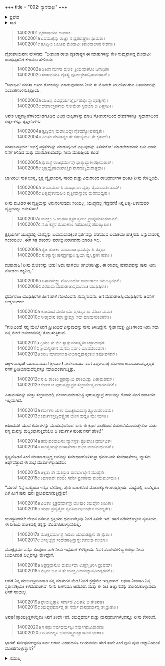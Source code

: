 +++
title = "002: ವ್ಯಾಸವಾಕ್ಯಃ"
+++

<details><summary>ಪ್ರವೇಶ</summary>


।।   ಓಂ ಓಂ ನಮೋ ನಾರಾಯಣಾಯ।।   ಶ್ರೀ ವೇದವ್ಯಾಸಾಯ ನಮಃ ।।

ಶ್ರೀ ಕೃಷ್ಣದ್ವೈಪಾಯನ ವೇದವ್ಯಾಸ ವಿರಚಿತ  

**ಶ್ರೀ ಮಹಾಭಾರತ**

**ಅಶ್ವಮೇಧಿಕ ಪರ್ವ**

**ಅಶ್ವಮೇಧಿಕ ಪರ್ವ**

**ಅಧ್ಯಾಯ 2**


</details>

<details><summary>ಸಾರ</summary>

ಶೋಕಗೈಯುತ್ತಿದ್ದ ಯುಧಿಷ್ಠಿರನನ್ನು ಕೃಷ್ಣನು ಸಂತವಿಸಿದುದು (1-8). ಯಾವ ಕರ್ಮಗಳನ್ನು ಮಾಡುವುದರಿಂದ ತಾನು ಮಾಡಿದ ಕ್ರೂರ ಪಾಪಗಳಿಂದ ಬಿಡುಗಡೆಹೊಂದಬಲ್ಲ ಎಂದು ಯುಧಿಷ್ಠಿರನು ಕೃಷ್ಣನನ್ನು ಕೇಳಿದುದು (9-13). ಆಗ ವ್ಯಾಸನು “ಪ್ರಾಯಶ್ಚಿತ್ತಗಳೆಲ್ಲವನ್ನೂ ತಿಳಿದಿರುವ ನೀನು ಹೀಗೆ ಏಕೆ ಪುನಃ ಪುನಃ ಮೋಹಗೊಳ್ಳುತ್ತಿರುವೆ?” ಎಂದು ಪ್ರಶ್ನಿಸಿದುದು (14-20).


</details>





> 14002001 ವೈಶಂಪಾಯನ ಉವಾಚ।  
14002001a ಏವಮುಕ್ತಸ್ತು ರಾಜ್ಞಾ ಸ ಧೃತರಾಷ್ಟ್ರೇಣ ಧೀಮತಾ।  
14002001c ತೂಷ್ಣೀಂ ಬಭೂವ ಮೇಧಾವೀ ತಮುವಾಚಾಥ ಕೇಶವಃ।।

ವೈಶಂಪಾಯನನು ಹೇಳಿದನು: “ಧೀಮಂತ ರಾಜಾ ಧೃತರಾಷ್ಟ್ರನ ಈ ಮಾತುಗಳನ್ನು ಕೇಳಿ ಸುಮ್ಮನಾಗಿದ್ದ ಮೇಧಾವೀ ಯುಧಿಷ್ಠಿರನಿಗೆ ಕೇಶವನು ಹೇಳಿದನು:

> 14002002a ಅತೀವ ಮನಸಾ ಶೋಕಃ ಕ್ರಿಯಮಾಣೋ ಜನಾಧಿಪ।  
14002002c ಸಂತಾಪಯತಿ ವೈತಸ್ಯ ಪೂರ್ವಪ್ರೇತಾನ್ಪಿತಾಮಹಾನ್।।

“ಜನಾಧಿಪ! ಮನಸಾ ಅತೀವ ಶೋಕವನ್ನು ಮಾಡುವುದರಿಂದ ನೀನು ಈ ಮೊದಲೇ ತೀರಿಹೋಗಿರುವ ಪಿತಾಮಹರನ್ನು ಸಂತಾಪಗೊಳಿಸುತ್ತಿದ್ದೀಯೆ.

> 14002003a ಯಜಸ್ವ ವಿವಿಧೈರ್ಯಜ್ಞೈರ್ಬಹುಭಿಃ ಸ್ವಾಪ್ತದಕ್ಷಿಣೈಃ।  
14002003c ದೇವಾಂಸ್ತರ್ಪಯ ಸೋಮೇನ ಸ್ವಧಯಾ ಚ ಪಿತೄನಪಿ।।

ಅನೇಕ ಆಪ್ತದಕ್ಷಿಣೆಗಳಿಂದೊಡಗೂಡಿದ ವಿವಿಧ ಯಜ್ಞಗಳನ್ನು ಮಾಡಿ ಸೋಮರಸದಿಂದ ದೇವತೆಗಳನ್ನೂ ಸ್ವಧಾರಸದಿಂದ ಪಿತೃಗಳನ್ನೂ ತೃಪ್ತಿಗೊಳಿಸು.

> 14002004a ತ್ವದ್ವಿಧಸ್ಯ ಮಹಾಬುದ್ಧೇ ನೈತದದ್ಯೋಪಪದ್ಯತೇ।  
14002004c ವಿದಿತಂ ವೇದಿತವ್ಯಂ ತೇ ಕರ್ತವ್ಯಮಪಿ ತೇ ಕೃತಮ್।।

ಮಹಾಬುದ್ಧಿಯೇ! ಇವಕ್ಕೆ ಸಿದ್ಧತೆಗಳನ್ನು ಮಾಡುವುದಿದೆ ಎನ್ನುವುದನ್ನು ತಿಳಿದುಕೋ! ಮಾಡಬೇಕಾದುದು ಏನು ಎಂದು ನಿನಗೆ ತಿಳಿದಿದೆ ಮತ್ತು ಮಾಡಬೇಕಾದುದನ್ನು ನೀನು ಮಾಡಿದ್ದೀಯೆ ಕೂಡ!

> 14002005a ಶ್ರುತಾಶ್ಚ ರಾಜಧರ್ಮಾಸ್ತೇ ಭೀಷ್ಮಾದ್ಭಾಗೀರಥೀಸುತಾತ್।  
14002005c ಕೃಷ್ಣದ್ವೈಪಾಯನಾಚ್ಚೈವ ನಾರದಾದ್ವಿದುರಾತ್ತಥಾ।।

ಭಾಗೀರಥೀ ಸುತ ಭೀಷ್ಮ, ಕೃಷ್ಣ ದ್ವೈಪಾಯನ, ನಾರದ ಮತ್ತು ವಿದುರರಿಂದ ರಾಜಧರ್ಮಗಳ ಕುರಿತೂ ನೀನು ಕೇಳಿದ್ದೀಯೆ.

> 14002006a ನೇಮಾಮರ್ಹಸಿ ಮೂಢಾನಾಂ ವೃತ್ತಿಂ ತ್ವಮನುವರ್ತಿತುಮ್।  
14002006c ಪಿತೃಪೈತಾಮಹೀಂ ವೃತ್ತಿಮಾಸ್ಥಾಯ ಧುರಮುದ್ವಹ।।

ನೀನು ಮೂಡರ ಈ ವೃತ್ತಿಯನ್ನು ಅನುಸರಿಸುವುದು ಸರಿಯಲ್ಲ. ಯುದ್ಧದಲ್ಲಿ ಗೆದ್ದವನೇ! ನಿನ್ನ ಪಿತೃ-ಪಿತಾಮಹರ ವೃತ್ತಿಯನ್ನು ಅನುಸರಿಸು!

> 14002007a ಯುಕ್ತಂ ಹಿ ಯಶಸಾ ಕ್ಷತ್ರಂ ಸ್ವರ್ಗಂ ಪ್ರಾಪ್ತುಮಸಂಶಯಮ್।  
14002007c ನ ಹಿ ಕಶ್ಚನ ಶೂರಾಣಾಂ ನಿಹತೋಽತ್ರ ಪರಾಙ್ಮುಖಃ।।

ಕ್ಷತ್ರಿಯನಿಗೆ ಯುದ್ಧದಲ್ಲಿ ಯಶಸ್ಸನ್ನು ಬಯಸುವುದಕ್ಕಿಂತ ಸ್ವರ್ಗವನ್ನು ಪಡೆಯುವ ಬಯಕೆಯೇ ಹೆಚ್ಚಿನದು ಎನ್ನುವುದರಲ್ಲಿ ಸಂಶಯವಿಲ್ಲ. ಈಗ ಸತ್ತ ಶೂರರಲ್ಲಿ ಪರಾಙ್ಮುಖರಾದವರು ಯಾರೂ ಇಲ್ಲ.

> 14002008a ತ್ಯಜ ಶೋಕಂ ಮಹಾರಾಜ ಭವಿತವ್ಯಂ ಹಿ ತತ್ತಥಾ।  
14002008c ನ ಶಕ್ಯಾಸ್ತೇ ಪುನರ್ದ್ರಷ್ಟುಂ ತ್ವಯಾ ಹ್ಯಸ್ಮಿನ್ರಣೇ ಹತಾಃ।।

ಮಹಾರಾಜ! ನೀನು ಶೋಕವನ್ನು ಬಿಡು! ಅದು ಹಾಗೆಯೇ ಆಗಬೇಕಾಗಿತ್ತು. ಈ ರಣದಲ್ಲಿ ಹತರಾದವನ್ನು ಪುನಃ ನೀನು ನೋಡಲು ಶಕ್ಯನಿಲ್ಲ.”

> 14002009a ಏತಾವದುಕ್ತ್ವಾ ಗೋವಿಂದೋ ಧರ್ಮರಾಜಂ ಯುಧಿಷ್ಠಿರಮ್।  
14002009c ವಿರರಾಮ ಮಹಾತೇಜಾಸ್ತಮುವಾಚ ಯುಧಿಷ್ಠಿರಃ।।

ಧರ್ಮರಾಜ ಯುಧಿಷ್ಠಿರನಿಗೆ ಹೀಗೆ ಹೇಳಿ ಗೋವಿಂದನು ಸುಮ್ಮನಾದನು. ಆಗ ಮಹಾತೇಜಸ್ವಿ ಯುಧಿಷ್ಠಿರನು ಅವನಿಗೆ ಉತ್ತರಿಸಿದನು:

> 14002010a ಗೋವಿಂದ ಮಯಿ ಯಾ ಪ್ರೀತಿಸ್ತವ ಸಾ ವಿದಿತಾ ಮಮ।  
14002010c ಸೌಹೃದೇನ ತಥಾ ಪ್ರೇಮ್ಣಾ ಸದಾ ಮಾಮನುಕಂಪಸೇ।।

“ಗೋವಿಂದ! ನನ್ನ ಮೇಲೆ ನಿನಗೆ ಪ್ರೀತಿಯಿದೆ ಎನ್ನುವುದನ್ನು ನಾನು ತಿಳಿದಿದ್ದೇನೆ. ಸ್ನೇಹ ಮತ್ತು ಪ್ರೀತಿಗಳಿಂದ ನೀನು ಸದಾ ನನ್ನ ಮೇಲೆ ಅನುಕಂಪವನ್ನೇ ತೋರಿಸುತ್ತಿರುವೆ.

> 14002011a ಪ್ರಿಯಂ ತು ಮೇ ಸ್ಯಾತ್ಸುಮಹತ್ಕೃತಂ ಚಕ್ರಗದಾಧರ।  
14002011c ಶ್ರೀಮನ್ಪ್ರೀತೇನ ಮನಸಾ ಸರ್ವಂ ಯಾವದನಂದನ।।  
14002012a ಯದಿ ಮಾಮನುಜಾನೀಯಾದ್ಭವಾನ್ಗಂತುಂ ತಪೋವನಮ್।

ಚಕ್ರ-ಗದಾಧರ! ಯಾದವನಂದನ! ಶ್ರೀಮನ್! ನೀನೇನಾದರೂ ನನಗೆ ತಪೋವನಕ್ಕೆ ಹೋಗಲು ಅನುಮತಿಯನ್ನಿತ್ತಿದ್ದರೆ ನನಗೆ ಪ್ರೀತಿಯಾದುದೆಲ್ಲವನ್ನೂ ಮಾಡಿದಂತಾಗುತ್ತಿತ್ತು.

> 14002012c ನ ಹಿ ಶಾಂತಿಂ ಪ್ರಪಶ್ಯಾಮಿ ಘಾತಯಿತ್ವಾ ಪಿತಾಮಹಮ್।  
14002012e ಕರ್ಣಂ ಚ ಪುರುಷವ್ಯಾಘ್ರಂ ಸಂಗ್ರಾಮೇಷ್ವಪಲಾಯಿನಮ್।।

ಪಿತಾಮಹನನ್ನು ಮತ್ತು ಸಂಗ್ರಾಮದಲ್ಲಿ ಪಲಾಯನಮಾಡದಿದ್ದ ಪುರುಷವ್ಯಾಘ್ರ ಕರ್ಣನನ್ನು ಕೊಂದು ನನಗೆ ಶಾಂತಿಯೇ ಇಲ್ಲವಾಗಿದೆ.

> 14002013a ಕರ್ಮಣಾ ಯೇನ ಮುಚ್ಯೇಯಮಸ್ಮಾತ್ಕ್ರೂರಾದರಿಂದಮ।  
14002013c ಕರ್ಮಣಸ್ತದ್ವಿಧತ್ಸ್ವೇಹ ಯೇನ ಶುಧ್ಯತಿ ಮೇ ಮನಃ।।

ಅರಿಂದಮ! ಯಾವ ಕರ್ಮಗಳನ್ನು ಮಾಡುವುದರಿಂದ ನಾನು ಈ ಕ್ರೂರ ಪಾಪದಿಂದ ಬಿಡುಗಡೆಹೊಂದುತ್ತೇನೋ ಮತ್ತು ನನ್ನ ಮನಸ್ಸು ಶುದ್ಧಿಯಾಗುತ್ತದೆಯೋ ಆ ಕರ್ಮಗಳ ಕುರಿತು ನನಗೆ ಹೇಳು!”

> 14002014a ತಮೇವಂವಾದಿನಂ ವ್ಯಾಸಸ್ತತಃ ಪ್ರೋವಾಚ ಧರ್ಮವಿತ್।  
14002014c ಸಾಂತ್ವಯನ್ಸುಮಹಾತೇಜಾಃ ಶುಭಂ ವಚನಮರ್ಥವತ್।।

ಕೃಷ್ಣನೊಡನೆ ಹೀಗೆ ಮಾತನಾಡುತ್ತಿದ್ದ ಅವನನ್ನು ಸಮಾಧಾನಗೊಳಿಸುತ್ತಾ  ಧರ್ಮವಿದು ಸುಮಹಾತೇಜಸ್ವಿ ವ್ಯಾಸನು ಅರ್ಥವತ್ತಾದ ಈ ಶುಭ ಮಾತುಗಳನ್ನಾಡಿದನು:

> 14002015a ಅಕೃತಾ ತೇ ಮತಿಸ್ತಾತ ಪುನರ್ಬಾಲ್ಯೇನ ಮುಹ್ಯಸೇ।  
14002015c ಕಿಮಾಕಾಶೇ ವಯಂ ಸರ್ವೇ ಪ್ರಲಪಾಮ ಮುಹುರ್ಮುಹುಃ।।

“ಮಗೂ! ನಿನ್ನ ಬುದ್ಧಿಯು ಇನ್ನೂ ಬೆಳೆದಿಲ್ಲ. ಪುನಃ ಬಾಲಕನಂತೆ ಮೋಹಕ್ಕೊಳಗಾಗುತ್ತಿದ್ದೀಯೆ. ಮಧ್ಯದಲ್ಲಿ ನಾವೆಲ್ಲರೂ ಏಕೆ ಹೀಗೆ ಪುನಃ ಪುನಃ ಪ್ರಲಾಪಮಾಡುತ್ತಿದ್ದೇವೆ!

> 14002016a ವಿದಿತಾಃ ಕ್ಷತ್ರಧರ್ಮಾಸ್ತೇ ಯೇಷಾಂ ಯುದ್ಧೇನ ಜೀವಿಕಾ।  
14002016c ಯಥಾ ಪ್ರವೃತ್ತೋ ನೃಪತಿರ್ನಾಧಿಬಂಧೇನ ಯುಜ್ಯತೇ।।

ಯುದ್ಧದಿಂದಲೇ ಜೀವನ ನಡೆಸುವ ಕ್ಷತ್ರಿಯರ ಧರ್ಮವೆಲ್ಲವೂ ನಿನಗೆ ತಿಳಿದೇ ಇದೆ. ಹಾಗೆ ನಡೆದುಕೊಳ್ಳುವ ನೃಪತಿಯು ಈ ರೀತಿಯ ಶೋಕದಲ್ಲಿ ತನ್ನನ್ನು ತೊಡಗಿಸಿಕೊಳ್ಳುವುದಿಲ್ಲ.

> 14002017a ಮೋಕ್ಷಧರ್ಮಾಶ್ಚ ನಿಖಿಲಾ ಯಾಥಾತಥ್ಯೇನ ತೇ ಶ್ರುತಾಃ।  
14002017c ಅಸಕೃಚ್ಚೈವ ಸಂದೇಹಾಶ್ಚಿನ್ನಾಸ್ತೇ ಕಾಮಜಾ ಮಯಾ।।

ಮೋಕ್ಷಧರ್ಮವನ್ನೂ ಸಂಪೂರ್ಣವಾಗಿ ನೀನು ಇದ್ದಹಾಗೆ ಕೇಳಿದ್ದೀಯೆ. ನಿನಗೆ ಸಂದೇಹಗಳಿದ್ದಾಗಲೆಲ್ಲಾ ನೀನು ಬಯಸಿದಂತೆ ಎಲ್ಲವನ್ನೂ ಹೇಳಿದ್ದೇನೆ.

> 14002018a ಅಶ್ರದ್ದಧಾನೋ ದುರ್ಮೇಧಾ ಲುಪ್ತಸ್ಮೃತಿರಸಿ ಧ್ರುವಮ್।  
14002018c ಮೈವಂ ಭವ ನ ತೇ ಯುಕ್ತಮಿದಮಜ್ಞಾನಮೀದೃಶಮ್।।

ಆದರೆ ನಿನ್ನ ದುರ್ಬುದ್ಧಿಯಿಂದಾಗಿ ನನ್ನ ಮಾತುಗಳ ಮೇಲೆ ನಿನಗೆ ಶ್ರದ್ಧೆಯೇ ಇಲ್ಲವಾಗಿದೆ. ಅಥವಾ ನಿಜವಾಗಿ ನಿನ್ನ ಸ್ಮರಣಶಕ್ತಿಯೇ ಕಳೆದುಹೋಗಿದೆ. ನೀನು ಹೀಗೆಂದೂ ಆಡಬೇಡ. ಮತ್ತು ಈ ರೀತಿ ಅಜ್ಞಾನವನ್ನು ತೋರಿಸಿಕೊಳ್ಳುವುದು ನಿನಗೆ ಸರಿಯಲ್ಲ.

> 14002019a ಪ್ರಾಯಶ್ಚಿತ್ತಾನಿ ಸರ್ವಾಣಿ ವಿದಿತಾನಿ ಚ ತೇಽನಘ।  
14002019c ಯುದ್ಧಧರ್ಮಾಶ್ಚ ತೇ ಸರ್ವೇ ದಾನಧರ್ಮಾಶ್ಚ ತೇ ಶ್ರುತಾಃ।।

ಅನಘ! ಪ್ರಾಯಶ್ಚಿತ್ತಗಳೆಲ್ಲವೂ ನಿನಗೆ ತಿಳಿದೇ ಇದೆ. ಯುದ್ಧಧರ್ಮ ಮತ್ತು ದಾನಧರ್ಮಗಳೆಲ್ಲವನ್ನೂ ನೀನು ಕೇಳಿರುವೆ.

> 14002020a ಸ ಕಥಂ ಸರ್ವಧರ್ಮಜ್ಞಃ ಸರ್ವಾಗಮವಿಶಾರದಃ।  
14002020c ಪರಿಮುಹ್ಯಸಿ ಭೂಯಸ್ತ್ವಮಜ್ಞಾನಾದಿವ ಭಾರತ।।

ಭಾರತ! ಸರ್ವಧರ್ಮಜ್ಞನೂ ಸರ್ವ ಆಗಮ ವಿಶಾರದನೂ ಆಗಿರುವವನು ಹೇಗೆ ತಾನೇ ಹೀಗೆ ಪುನಃ ಪುನಃ ಅಜ್ಞಾನಿಯಂತೆ ಮೋಹಗೊಳ್ಳುತ್ತಾನೆ?”





<details><summary>ಸಮಾಪ್ತಿ</summary>


ಇತಿ ಶ್ರೀಮಹಾಭಾರತೇ ಅಶ್ವಮೇಧಿಕಪರ್ವಣಿ ವ್ಯಾಸವಾಕ್ಯೇ ದ್ವಿತೀಯೋಽಧ್ಯಾಯಃ।।  
ಇದು ಶ್ರೀಮಹಾಭಾರತದಲ್ಲಿ ಅಶ್ವಮೇಧಿಕಪರ್ವದಲ್ಲಿ ವ್ಯಾಸವಾಕ್ಯ ಎನ್ನುವ ಎರಡನೇ ಅಧ್ಯಾಯವು.



</details>


